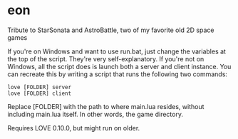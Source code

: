 # eon
Tribute to StarSonata and AstroBattle, two of my favorite old 2D space games

If you're on Windows and want to use run.bat, just change the variables at the top of the script. They're very self-explanatory. If you're not on Windows, all the script does is launch both a server and client instance. You can recreate this by writing a script that runs the following two commands:

    love [FOLDER] server
    love [FOLDER] client
    
Replace [FOLDER] with the path to where main.lua resides, without including main.lua itself. In other words, the game directory.

Requires LOVE 0.10.0, but might run on older.
